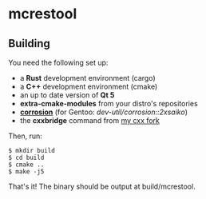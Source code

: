 # mcrestool

## Building

You need the following set up:

 - a **Rust** development environment (cargo)
 - a **C++** development environment (cmake)
 - an up to date version of **Qt 5**
 - **extra-cmake-modules** from your distro's repositories
 - [**corrosion**][1] (for Gentoo: *dev-util/corrosion::2xsaiko*)
 - the **cxxbridge** command from [my cxx fork][2]

Then, run:

    $ mkdir build
    $ cd build
    $ cmake ..
    $ make -j5

That's it! The binary should be output at build/mcrestool.

[1]: https://github.com/AndrewGaspar/corrosion
[2]: https://github.com/2xsaiko/cxx
